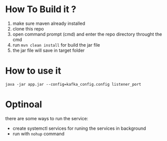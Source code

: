# How To Build it ?
1. make sure maven already installed
2. clone this repo
3. open command prompt (cmd) and enter the repo directory throught the cmd
4. run `mvn clean install` for build the jar file
5. the jar file will save in target folder

# How to use it
`java -jar app.jar --config=kafka_config.config listener_port
`

# Optinoal
there are some ways to run the service:
- create systemctl services for runing the services in background
- run with `nohup` command